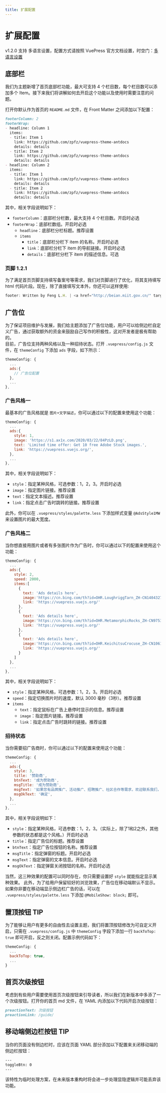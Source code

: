 ```yaml
---
title: 扩展配置
---
```


# 扩展配置

<a-alert type="info" closable>
  <span slot="message">
    v1.2.0 支持 多语言设置，配置方式请按照 VuePress 官方文档设置，时空门：<a href="https://vuepress.vuejs.org/zh/guide/i18n.html" target="_blank">多语言设置</a>
  </span>
</a-alert>

## 底部栏

我们为主题新增了首页底部栏功能，最大可支持 4 个栏目数，每个栏目数可以添加多个 Item。接下来我们将讲解如何去开启这个功能以及使用时需要注意的问题。  

打开你默认作为首页的 `README.md` 文件，在 Front Matter 之间添加以下配置：

```md
footerColumn: 2
footerWrap: 
- headline: Column 1
  items:
  - title: Item 1
    link: https://github.com/zpfz/vuepress-theme-antdocs
    details: details
  - title: Item 2
    link: https://github.com/zpfz/vuepress-theme-antdocs
    details: details
- headline: Column 2
  items:
  - title: Item 1
    link: https://github.com/zpfz/vuepress-theme-antdocs
    details: details
  - title: Item 2
    link: https://github.com/zpfz/vuepress-theme-antdocs
    details: details
```
其中，相关字段说明如下：
- `footerColumn`：底部栏分栏数，最大支持 4 个栏目数。<a-tag color="orange">开启时必选</a-tag>
- `footerWrap`：底部栏数组。<a-tag color="orange">开启时必选</a-tag>
  - `headline`：底部栏分栏标题。<a-tag color="green">推荐设置</a-tag>
  - `items`
    - `title`：底部栏分栏下 item 的名称。<a-tag color="orange">开启时必选</a-tag>
    - `link`：底部栏分栏下 item 的导航链接。<a-tag color="orange">开启时必选</a-tag>
    - `details`：底部栏分栏下 item 的描述信息。<a-tag color="blue">可选</a-tag>

### 页脚 <a-tag color="green">1.2.1</a-tag>
为了满足首页页脚支持填写备案号等需求，我们对页脚进行了优化，将其支持填写 html 代码片段。现在，除了直接填写文本外，你还可以这样使用:
```js
footer: Written by Feng L.H. | <a href="http://beian.miit.gov.cn/" target="_blank">自行填写ICP备案号</a>
```


## 广告位

为了保证项目维护与发展，我们给主题添加了广告位功能，用户可以给侧边栏自定义广告，通过获取额外的资金来鼓励自己写作的积极性，这对开发者是极有帮助的。  
目前，广告位支持两种风格以及一种招待状态。打开 `.vuepress/config.js` 文件，在 `themeConfig` 下添加 `ads` 字段，如下所示：
```js {3-5}
themeConfig: {
  ...
  ads:{
    // 广告位配置
  },
  ...
}, 
```

### 广告风格一
最基本的广告风格就是 `图片+文字描述`，你可以通过以下的配置来使用这个功能：
```js
themeConfig: {
  ...
  ads:{
    style: 1, 
    image: 'https://s1.ax1x.com/2020/03/22/84PzLD.png',
    text: 'Limited time offer: Get 10 free Adobe Stock images.',
    link: 'https://vuepress.vuejs.org/',
  },
  ...
}, 
```
其中，相关字段说明如下：
- `style`：指定某种风格，可选参数：1，2，3。<a-tag color="orange">开启时必选</a-tag>
- `image`：指定图片链接。<a-tag color="green">推荐设置</a-tag>
- `text`：指定文本描述。<a-tag color="green">推荐设置</a-tag>
- `link`：指定点击广告时跳转的链接。<a-tag color="green">推荐设置</a-tag>

此外，你可以在 `.vuepress/styles/palette.less` 下添加样式变量 `@AdsStyle1MW` 来设置图片的最大宽度。

### 广告风格二  
当你想直接用图片或者有多张图片作为广告时，你可以通过以下的配置来使用这个功能：
```js
themeConfig: {
  ...
  ads:{
    style: 2, 
    speed: 2000,
    items:[
      {
        text: 'Ads details here',
        image:'https://cn.bing.com/th?id=OHR.LoughriggTarn_ZH-CN1404327665_1920x1080.jpg',
        link: 'https://vuepress.vuejs.org/'
      },
      {
        text: 'Ads details here',
        image:'https://cn.bing.com/th?id=OHR.MetamorphicRocks_ZH-CN9753251368_1920x1080.jpg',
        link: 'https://vuepress.vuejs.org/'
      },
      {
        text: 'Ads details here',
        image:'https://cn.bing.com/th?id=OHR.KeichitsuCrocuse_ZH-CN1061292366_1920x1080.jpg',
        link: 'https://vuepress.vuejs.org/'
      }
    ]
  },
  ...
}, 
```
其中，相关字段说明如下：
- `style`：指定某种风格，可选参数：1，2，3。<a-tag color="orange">开启时必选</a-tag>
- `speed`：指定切换图片时的速度，默认 3000 毫秒（3秒）。<a-tag color="green">推荐设置</a-tag>
- `items`  
    - `text`：指定鼠标在广告上悬停时显示的信息。<a-tag color="green">推荐设置</a-tag>
    - `image`：指定图片链接。<a-tag color="green">推荐设置</a-tag>
    - `link`：指定点击广告时跳转的链接。<a-tag color="green">推荐设置</a-tag>

### 招待状态
当你需要招广告商时，你可以通过以下的配置来使用这个功能：
```js
themeConfig: {
  ...
  ads:{
    style: 3, 
    title: '赞助商', 
    btnText: '成为赞助商',
    msgTitle: '成为赞助商',
    msgText: '如果您有品牌推广、活动推广、招聘推广、社区合作等需求，欢迎联系我们，成为赞助商。您的广告将出现在 AndDocs 文档侧边栏等页面。',
    msgOkText: '确定',
  },
  ...
}, 
```
其中，相关字段说明如下：
- `style`：指定某种风格，可选参数：1，2，3。（实际上，除了1和2之外，其他参数的状态都是这个风格。）<a-tag color="orange">开启时必选</a-tag>
- `title`：指定广告位的标题。<a-tag color="green">推荐设置</a-tag>
- `btnText`：指定广告位按钮的名称。<a-tag color="green">推荐设置</a-tag>
- `msgTitle`：指定弹窗的标题。<a-tag color="green">开启时必选</a-tag>
- `msgText`：指定弹窗的文本信息。<a-tag color="green">开启时必选</a-tag>
- `msgOkText`：指定弹窗关闭按钮的名称。<a-tag color="green">开启时必选</a-tag>

当然，这三种效果的配置可以同时存在，你只需要设置好 `style` 就能指定显示某种效果。
此外，为了给用户保留较好的浏览效果，广告位在移动端默认不显示。如果你非要在移动端显示侧边栏广告的话，可以在 `.vuepress/styles/palette.less` 下添加 `@MobileShow: block;` 即可。

## 置顶按钮 <a-tag color="red">TIP</a-tag>

为了能够让用户有更多的自由性去设置主题，我们将置顶按钮修改为可自定义开启，只需在 `.vuepress/config.js` 中 `themeConfig` 字段下添加一行 `backToTop: true` 即可开启，反之则关闭。配置示例代码如下：
```js {3}
themeConfig: {
  ...
  backToTop: true,
  ...
}
```

## 首页次级按钮
考虑到有些用户需要使用首页次级按钮来引导读者，所以我们在新版本中多添了一个次级按钮。打开你的首页 md 文件，在 YAML 内添加以下代码开启次级按钮：   
```md
preactionText: 次级按钮
preactionLink: /guide/
```

## 移动端侧边栏按钮 <a-tag color="red">TIP</a-tag>
当你的页面没有侧边栏时，应该在页面 YAML 部分添加以下配置来关闭移动端的侧边栏按钮：
```sh
---
toggleBtn: 0
---
```
<a-alert type="warning" showIcon>
  <span slot="message">
    该特性为临时处理方案，在未来版本重构时将会进一步处理显隐逻辑并可能丢弃该功能。
  </span>
</a-alert> 